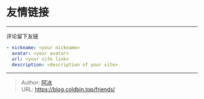 # 友情链接


---

评论留下友链

```yml
- nickname: <your nickname>
  avatar: <your avatar>
  url: <your site link>
  description: <description of your site>
```


---

> Author: [阿冰](https://github.com/cold-bin)  
> URL: https://blog.coldbin.top/friends/  

